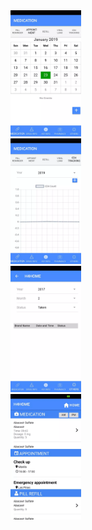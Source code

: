 <div class = "row">
	<div class ="column">
		<img src="sample_images/h4home-1.jpg" width="22.5%">
	</div>
	<div class ="column">
		<img src="sample_images/h4home-2.jpg" width="22.5%">
	</div>
	<div class ="column">
		<img src="sample_images/h4home-3.jpg" width="22.5%">
	</div>
	<div class ="column">
		<img src="sample_images/h4home-4.jpg" width="22.5%">
	</div>
</div>



